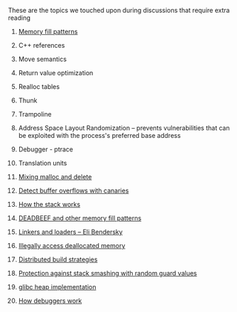 These are the topics we touched upon during discussions that require extra reading
1. [Memory fill patterns](https://stackoverflow.com/questions/127386/what-are-the-debug-memory-fill-patterns-in-visual-studio-c-and-windows)

1. C++ references

1. Move semantics

1. Return value optimization

1. Realloc tables

1. Thunk

1. Trampoline

1. Address Space Layout Randomization – prevents vulnerabilities that can be exploited with the process's preferred base address

1. Debugger - ptrace

1. Translation units

1. [Mixing malloc and delete](https://isocpp.org/wiki/faq/freestore-mgmt#mixing-malloc-and-delete)


1. [Detect buffer overflows with canaries](https://manybutfinite.com/post/epilogues-canaries-buffer-overflows/)


1. [How the stack works](https://manybutfinite.com/post/journey-to-the-stack/)


1. [DEADBEEF and other memory fill patterns](https://stackoverflow.com/questions/127386/what-are-the-debug-memory-fill-patterns-in-visual-studio-c-and-windows)


1. [Linkers and loaders – Eli Bendersky](https://eli.thegreenplace.net/tag/linkers-and-loaders)


1. [Illegally access deallocated memory](https://stackoverflow.com/questions/6441218/can-a-local-variables-memory-be-accessed-outside-its-scope?noredirect=1&lq=1)


1. [Distributed build strategies](https://moderncppdevops.com/2024/06/24/distributing-builds/ )


1. [Protection against stack smashing with random guard values](https://www.redhat.com/en/blog/security-technologies-stack-smashing-protection-stackguard#:~:text=Limitations%20of%20StackGuard%3A&text=This%20would%20allow%20an%20attacker,prevent%20heap%2Dbased%20buffer%20overflows.)


1. [glibc heap implementation](https://azeria-labs.com/heap-exploitation-part-1-understanding-the-glibc-heap-implementation/)


1. [How debuggers work](http://www.alexonlinux.com/how-debugger-works)